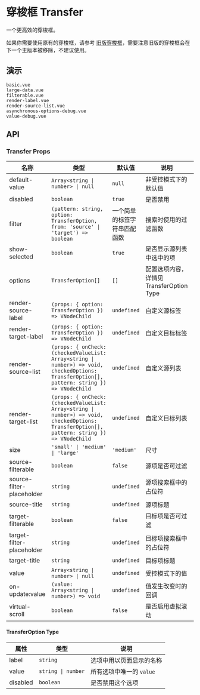 # 穿梭框 Transfer

一个更高效的穿梭框。

如果你需要使用原有的穿梭框，请参考 [旧版穿梭框](legacy-transfer)，需要注意旧版的穿梭框会在下一个主版本被移除，不建议使用。

## 演示

```demo
basic.vue
large-data.vue
filterable.vue
render-label.vue
render-source-list.vue
asynchronous-options-debug.vue
value-debug.vue
```

## API

### Transfer Props

| 名称 | 类型 | 默认值 | 说明 | 版本 |
| --- | --- | --- | --- | --- |
| default-value | `Array<string \| number> \| null` | `null` | 非受控模式下的默认值 | 2.32.0 |
| disabled | `boolean` | `true` | 是否禁用 | 2.32.0 |
| filter | `(pattern: string, option: TransferOption, from: 'source' \| 'target') => boolean` | 一个简单的标签字符串匹配函数 | 搜索时使用的过滤函数 | 2.32.0，`from` 2.32.2 |
| show-selected | `boolean` | `true` | 是否显示源列表中选中的项 | NEXT_VERSION |
| options | `TransferOption[]` | `[]` | 配置选项内容，详情见 TransferOption Type | 2.32.0 |
| render-source-label | `(props: { option: TransferOption }) => VNodeChild` | `undefined` | 自定义源标签 | 2.32.0 |
| render-target-label | `(props: { option: TransferOption }) => VNodeChild` | `undefined` | 自定义目标标签 | 2.32.0 |
| render-source-list | `(props: { onCheck: (checkedValueList: Array<string \| number>) => void, checkedOptions: TransferOption[], pattern: string }) => VNodeChild` | `undefined` | 自定义源列表 | 2.32.0 |
| render-target-list | `(props: { onCheck: (checkedValueList: Array<string \| number>) => void, checkedOptions: TransferOption[], pattern: string }) => VNodeChild` | `undefined` | 自定义目标列表 | 2.33.4 |
| size | `'small' \| 'medium' \| 'large'` | `'medium'` | 尺寸 | 2.32.0 |
| source-filterable | `boolean` | `false` | 源项是否可过滤 | 2.32.2 |
| source-filter-placeholder | `string` | `undefined` | 源项搜索框中的占位符 | 2.32.0 |
| source-title | `string` | `undefined` | 源项标题 | 2.32.0 |
| target-filterable | `boolean` | `false` | 目标项是否可过滤 | 2.32.2 |
| target-filter-placeholder | `string` | `undefined` | 目标项搜索框中的占位符 | 2.32.0 |
| target-title | `string` | `undefined` | 目标项标题 | 2.32.0 |
| value | `Array<string \| number> \| null` | `undefined` | 受控模式下的值 | 2.32.0 |
| on-update:value | `(value: Array<string \| number>) => void` | `undefined` | 值发生改变时的回调 | 2.32.0 |
| virtual-scroll | `boolean` | `false` | 是否启用虚拟滚动 | 2.32.0 |

#### TransferOption Type

| 属性     | 类型               | 说明                     |
| -------- | ------------------ | ------------------------ |
| label    | `string`           | 选项中用以页面显示的名称 |
| value    | `string \| number` | 所有选项中唯一的 `value` |
| disabled | `boolean`          | 是否禁用这个选项         |
